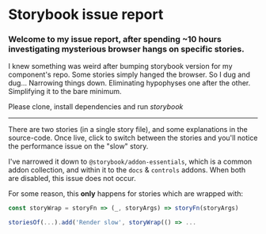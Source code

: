 # Storybook issue report

### Welcome to my issue report, after spending ~10 hours investigating mysterious browser hangs on specific stories.

I knew something was weird after bumping storybook version for my component's repo. Some stories simply hanged the browser.
So I dug and dug... Narrowing things down. Eliminating hypophyses one after the other. Simplifying it to the bare minimum.

Please clone, install dependencies and run *storybook*

---

There are two stories (in a single story file), and some explanations in the source-code.
Once live, click to switch between the stories and you'll notice the performance issue on the "slow" story.

I've narrowed it down to `@storybook/addon-essentials`, which is a common addon collection, and within it
to the `docs` & `controls` addons. When both are disabled, this issue does not occur. 

For some reason, this **only** happens for stories which are wrapped with:

```js
const storyWrap = storyFn => (_, storyArgs) => storyFn(storyArgs)

storiesOf(...).add('Render slow', storyWrap(() => ...
```
